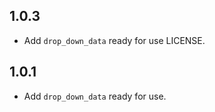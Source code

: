 ## 1.0.3

- Add `drop_down_data` ready for use LICENSE.

## 1.0.1

- Add `drop_down_data` ready for use.

